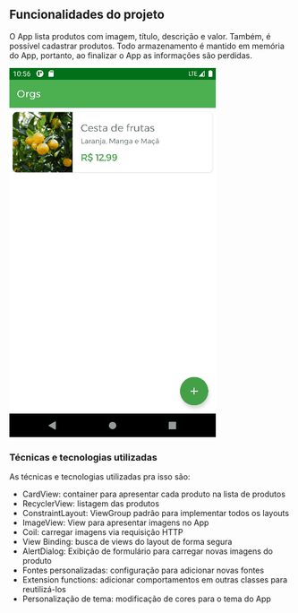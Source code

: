 ## Funcionalidades do projeto

O App lista produtos com imagem, título, descrição e valor. Também, é possível cadastrar produtos. Todo armazenamento é mantido em memória do App, portanto, ao finalizar o App as informações são perdidas.

![](img/amostra.gif)

### Técnicas e tecnologias utilizadas

As técnicas e tecnologias utilizadas pra isso são:

- CardView: container para apresentar cada produto na lista de produtos
- RecyclerView: listagem das produtos
- ConstraintLayout: ViewGroup padrão para implementar todos os layouts
- ImageView: View para apresentar imagens no App
- Coil: carregar imagens via requisição HTTP
- View Binding: busca de views do layout de forma segura
- AlertDialog: Exibição de formulário para carregar novas imagens do produto
- Fontes personalizadas: configuração para adicionar novas fontes
- Extension functions: adicionar comportamentos em outras classes para reutilizá-los
- Personalização de tema: modificação de cores para o tema do App